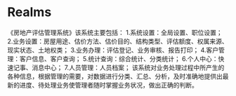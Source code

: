 # Realms
 《房地产评估管理系统》该系统主要包括：       1.系统设置：全局设置、职位设置；       2.业务设置：房屋用途、估价方法、估价目的、结构类型、评估额度、权属来源、现实状态、土地权类；       3.业务办理：评估登记、业务审核、报告打印；       4.客户管理：客户信息、客户查询；       5.统计查询：综合统计、分类统计；       6.个人中心：快速记事、消息中心；       7.人员管理：人员档案；       该系统对业务处理过程中所产生的各种信息，根据管理的需要，对数据进行分类、汇总、分析，及时准确地提供出最新的进度、待处理业务使管理者随时掌握业务状况，做出正确的判断。
